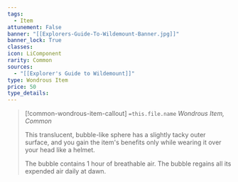 ```yaml
---
tags:
  - Item
attunement: False
banner: "[[Explorers-Guide-To-Wildemount-Banner.jpg]]"
banner_lock: True
classes:
icon: LiComponent
rarity: Common
sources:
  - "[[Explorer's Guide to Wildemount]]"
type: Wondrous Item
price: 50
type_details: 
---
```

>[!common-wondrous-item-callout] `=this.file.name`
>*Wondrous Item, Common*
>
>This translucent, bubble-like sphere has a slightly tacky outer surface, and you gain the item's benefits only while wearing it over your head like a helmet.
>
>The bubble contains 1 hour of breathable air. The bubble regains all its expended air daily at dawn.
>
>
